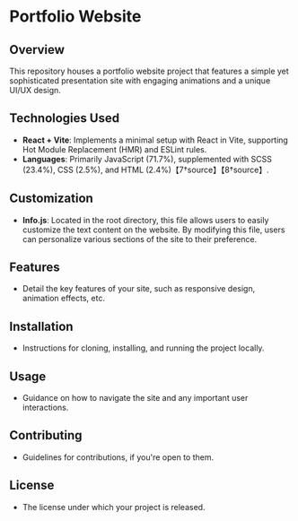 # Portfolio Website

## Overview
This repository houses a portfolio website project that features a simple yet sophisticated presentation site with engaging animations and a unique UI/UX design.

## Technologies Used
- **React + Vite**: Implements a minimal setup with React in Vite, supporting Hot Module Replacement (HMR) and ESLint rules.
- **Languages**: Primarily JavaScript (71.7%), supplemented with SCSS (23.4%), CSS (2.5%), and HTML (2.4%)【7†source】【8†source】.

## Customization
- **Info.js**: Located in the root directory, this file allows users to easily customize the text content on the website. By modifying this file, users can personalize various sections of the site to their preference.

## Features
- Detail the key features of your site, such as responsive design, animation effects, etc.

## Installation
- Instructions for cloning, installing, and running the project locally.

## Usage
- Guidance on how to navigate the site and any important user interactions.

## Contributing
- Guidelines for contributions, if you're open to them.

## License
- The license under which your project is released.
